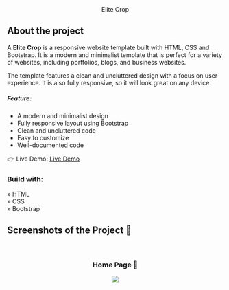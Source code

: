 <div align='center'>Elite Crop</div>

<h2>About the project</h2>

  <p>A <b>Elite Crop</b> is a responsive website template built with HTML, CSS and Bootstrap. It is a modern and minimalist template that is perfect for a variety of websites, including portfolios, blogs, and business websites.

The template features a clean and uncluttered design with a focus on user experience. It is also fully responsive, so it will look great on any device.

<h5>Feature:</h5>
<ul>
  <li>A modern and minimalist design</li>
  <li>Fully responsive layout using Bootstrap</li>
  <li>Clean and uncluttered code</li>
  <li>Easy to customize</li>
  <li>Well-documented code</li>
</ul>
</p>

👉 Live Demo: <a href='https://elite-crop.vercel.app/' target="_blank">Live Demo</a>

<h3>Build with:</h3>

» HTML <br>
» CSS <br>
» Bootstrap

<h2>Screenshots of the Project 📸</h2>
<br>
<h3 align='center'>Home Page 🏡</h3>

<div align='center'>
<img src="./Img/Home-page.png"/>
</div>
